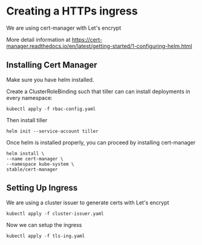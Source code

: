 # Creating a HTTPs ingress

We are using cert-manager with Let's encrypt

More detail information at https://cert-manager.readthedocs.io/en/latest/getting-started/1-configuring-helm.html


## Installing Cert Manager

Make sure you have helm installed.

Create a ClusterRoleBinding such that tiller can can install deployments in
every namespace:

    kubectl apply -f rbac-config.yaml

Then install tiller

    helm init --service-account tiller

Once helm is installed properly, you can proceed by installing cert-manager

    helm install \
    --name cert-manager \
    --namespace kube-system \
    stable/cert-manager

## Setting Up Ingress

We are using a cluster issuer to generate certs with Let's encrypt

    kubectl apply -f cluster-issuer.yaml

Now we can setup the ingress

    kubectl apply -f tls-ing.yaml
